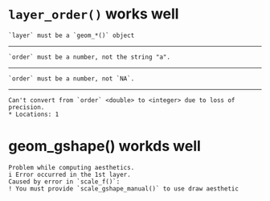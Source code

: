 # `layer_order()` works well

    `layer` must be a `geom_*()` object

---

    `order` must be a number, not the string "a".

---

    `order` must be a number, not `NA`.

---

    Can't convert from `order` <double> to <integer> due to loss of precision.
    * Locations: 1

# geom_gshape() workds well

    Problem while computing aesthetics.
    i Error occurred in the 1st layer.
    Caused by error in `scale_f()`:
    ! You must provide `scale_gshape_manual()` to use draw aesthetic

